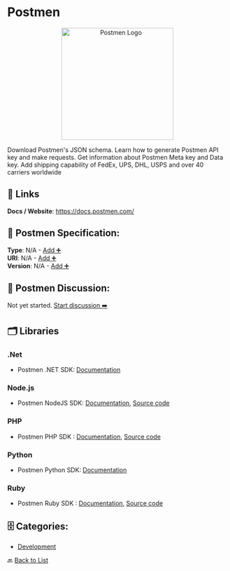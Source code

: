 # Postmen
<p align="center">
    <img width="256" src="https://raw.githubusercontent.com/apis-list/apis-list/main/apis/postmen/logo_256x256.png" alt="Postmen Logo"/>
</p>
Download Postmen's JSON schema. Learn how to generate Postmen API key and make requests. Get information about Postmen Meta key and Data key. Add shipping capability of FedEx, UPS, DHL, USPS and over 40 carriers worldwide

##  🔗 Links
**Docs / Website**: https://docs.postmen.com/

## 🧬 Postmen Specification:
**Type**: N/A - [Add ➕](https://github.com/apis-list/apis-list/edit/main/apis.yaml#L15637)  
**URI**: N/A - [Add ➕](https://github.com/apis-list/apis-list/edit/main/apis.yaml#L15637)  
**Version**: N/A - [Add ➕](https://github.com/apis-list/apis-list/edit/main/apis.yaml#L15637)

## 💬 Postmen Discussion:
Not yet started. [Start discussion ➡️](https://github.com/apis-list/apis-list/discussions/new)

## 🗂️ Libraries
### .Net
- Postmen .NET SDK: [Documentation](https://github.com/postmen/sdk-net)
### Node.js
- Postmen NodeJS SDK: [Documentation](https://www.postmen.com/), [Source code](https://github.com/postmen/postmen-sdk-js)
### PHP
- Postmen PHP SDK : [Documentation](https://www.postmen.com), [Source code](https://github.com/postmen/postmen-sdk-php)
### Python
- Postmen Python SDK: [Documentation](https://github.com/postmen/sdk-python)
### Ruby
- Postmen Ruby SDK : [Documentation](https://www.rubydoc.info/github/postmen/postmen-sdk-ruby), [Source code](https://github.com/postmen/postmen-sdk-ruby)


## 🗄️ Categories:
- [Development](https://github.com/apis-list/apis-list#development-)

🔙  [Back to List](https://github.com/apis-list/apis-list)
